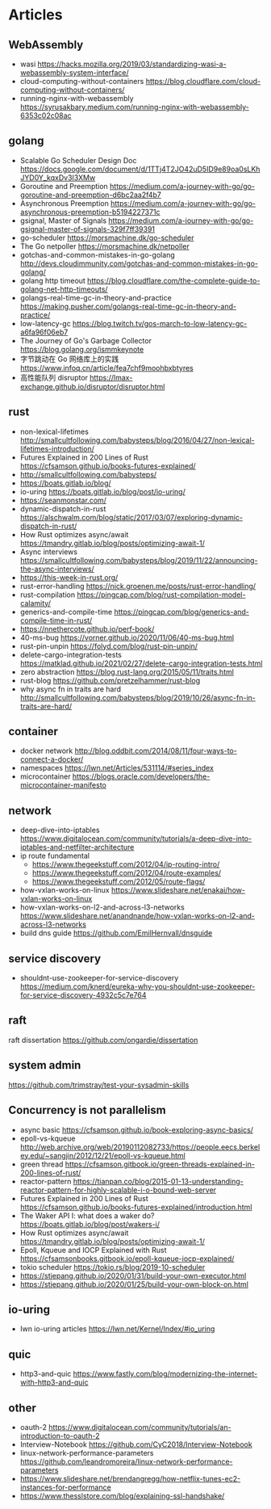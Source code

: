 # Articles

## WebAssembly
- wasi https://hacks.mozilla.org/2019/03/standardizing-wasi-a-webassembly-system-interface/
- cloud-computing-without-containers https://blog.cloudflare.com/cloud-computing-without-containers/
- running-nginx-with-webassembly https://syrusakbary.medium.com/running-nginx-with-webassembly-6353c02c08ac

## golang
- Scalable Go Scheduler Design Doc https://docs.google.com/document/d/1TTj4T2JO42uD5ID9e89oa0sLKhJYD0Y_kqxDv3I3XMw
- Goroutine and Preemption https://medium.com/a-journey-with-go/go-goroutine-and-preemption-d6bc2aa2f4b7
- Asynchronous Preemption https://medium.com/a-journey-with-go/go-asynchronous-preemption-b5194227371c
- gsignal, Master of Signals https://medium.com/a-journey-with-go/go-gsignal-master-of-signals-329f7ff39391
- go-scheduler https://morsmachine.dk/go-scheduler
- The Go netpoller https://morsmachine.dk/netpoller
- gotchas-and-common-mistakes-in-go-golang http://devs.cloudimmunity.com/gotchas-and-common-mistakes-in-go-golang/
- golang http timeout https://blog.cloudflare.com/the-complete-guide-to-golang-net-http-timeouts/
- golangs-real-time-gc-in-theory-and-practice https://making.pusher.com/golangs-real-time-gc-in-theory-and-practice/
- low-latency-gc https://blog.twitch.tv/gos-march-to-low-latency-gc-a6fa96f06eb7
- The Journey of Go's Garbage Collector https://blog.golang.org/ismmkeynote
- 字节跳动在 Go 网络库上的实践 https://www.infoq.cn/article/fea7chf9moohbxbtyres
- 高性能队列 disruptor https://lmax-exchange.github.io/disruptor/disruptor.html

## rust
- non-lexical-lifetimes http://smallcultfollowing.com/babysteps/blog/2016/04/27/non-lexical-lifetimes-introduction/
- Futures Explained in 200 Lines of Rust https://cfsamson.github.io/books-futures-explained/
- http://smallcultfollowing.com/babysteps/
- https://boats.gitlab.io/blog/ 
- io-uring https://boats.gitlab.io/blog/post/io-uring/
- https://seanmonstar.com/
- dynamic-dispatch-in-rust https://alschwalm.com/blog/static/2017/03/07/exploring-dynamic-dispatch-in-rust/
- How Rust optimizes async/await https://tmandry.gitlab.io/blog/posts/optimizing-await-1/
- Async interviews https://smallcultfollowing.com/babysteps/blog/2019/11/22/announcing-the-async-interviews/
- https://this-week-in-rust.org/
- rust-error-handling https://nick.groenen.me/posts/rust-error-handling/
- rust-compilation https://pingcap.com/blog/rust-compilation-model-calamity/
- generics-and-compile-time https://pingcap.com/blog/generics-and-compile-time-in-rust/
- https://nnethercote.github.io/perf-book/
- 40-ms-bug https://vorner.github.io/2020/11/06/40-ms-bug.html
- rust-pin-unpin https://folyd.com/blog/rust-pin-unpin/
- delete-cargo-integration-tests https://matklad.github.io/2021/02/27/delete-cargo-integration-tests.html
- zero abstraction https://blog.rust-lang.org/2015/05/11/traits.html
- rust-blog https://github.com/pretzelhammer/rust-blog
- why async fn in traits are hard http://smallcultfollowing.com/babysteps/blog/2019/10/26/async-fn-in-traits-are-hard/

## container
- docker network http://blog.oddbit.com/2014/08/11/four-ways-to-connect-a-docker/
- namespaces https://lwn.net/Articles/531114/#series_index
- microcontainer https://blogs.oracle.com/developers/the-microcontainer-manifesto

## network 
- deep-dive-into-iptables https://www.digitalocean.com/community/tutorials/a-deep-dive-into-iptables-and-netfilter-architecture
- ip route fundamental 
  - https://www.thegeekstuff.com/2012/04/ip-routing-intro/
  - https://www.thegeekstuff.com/2012/04/route-examples/
  - https://www.thegeekstuff.com/2012/05/route-flags/
- how-vxlan-works-on-linux https://www.slideshare.net/enakai/how-vxlan-works-on-linux
- how-vxlan-works-on-l2-and-across-l3-networks https://www.slideshare.net/anandnande/how-vxlan-works-on-l2-and-across-l3-networks
- build dns guide https://github.com/EmilHernvall/dnsguide

## service discovery
- shouldnt-use-zookeeper-for-service-discovery https://medium.com/knerd/eureka-why-you-shouldnt-use-zookeeper-for-service-discovery-4932c5c7e764

## raft
raft dissertation https://github.com/ongardie/dissertation

## system admin
https://github.com/trimstray/test-your-sysadmin-skills

## Concurrency is not parallelism
- async basic https://cfsamson.github.io/book-exploring-async-basics/
- epoll-vs-kqueue http://web.archive.org/web/20190112082733/https://people.eecs.berkeley.edu/~sangjin/2012/12/21/epoll-vs-kqueue.html
- green thread https://cfsamson.gitbook.io/green-threads-explained-in-200-lines-of-rust/
- reactor-pattern https://tianpan.co/blog/2015-01-13-understanding-reactor-pattern-for-highly-scalable-i-o-bound-web-server
- Futures Explained in 200 Lines of Rust https://cfsamson.github.io/books-futures-explained/introduction.html
- The Waker API I: what does a waker do? https://boats.gitlab.io/blog/post/wakers-i/
- How Rust optimizes async/await https://tmandry.gitlab.io/blog/posts/optimizing-await-1/
- Epoll, Kqueue and IOCP Explained with Rust https://cfsamsonbooks.gitbook.io/epoll-kqueue-iocp-explained/
- tokio scheduler https://tokio.rs/blog/2019-10-scheduler
- https://stjepang.github.io/2020/01/31/build-your-own-executor.html
- https://stjepang.github.io/2020/01/25/build-your-own-block-on.html

## io-uring
- lwn io-uring articles https://lwn.net/Kernel/Index/#io_uring

## quic 
- http3-and-quic https://www.fastly.com/blog/modernizing-the-internet-with-http3-and-quic

## other 
- oauth-2 https://www.digitalocean.com/community/tutorials/an-introduction-to-oauth-2
- Interview-Notebook https://github.com/CyC2018/Interview-Notebook
- linux-network-performance-parameters https://github.com/leandromoreira/linux-network-performance-parameters
- https://www.slideshare.net/brendangregg/how-netflix-tunes-ec2-instances-for-performance
- https://www.thesslstore.com/blog/explaining-ssl-handshake/
